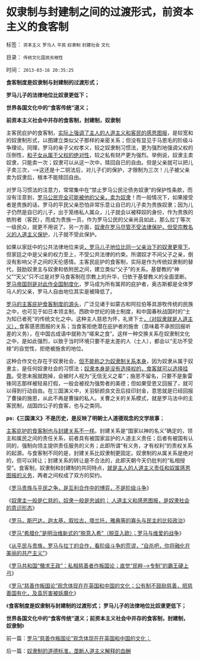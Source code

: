 # 奴隶制与封建制之间的过渡形式，前资本主义的食客制

标签： `资本主义` `罗马人` `平民` `奴隶制` `封建社会` `文化` 

目录： `传统文化国民劣根性`

时间： `2013-03-16 20:35:25`

**食客制度是奴隶制与封建制的过渡形式；**

**罗马儿子的法律地位比奴隶更低下；**

**世界各国文化中的“食客传统”道义；**

**前资本主义社会中并存的食客制，封建制，奴隶制**

主客民庇护的食客制，[实际上强调了主人的人道主义和客民的感恩图报](../../../2013/3/13/人道主义和感恩图报是奴隶社会的意识形态.md)，是较宽和的奴隶制形式，以图建立类似父子那样的亲密关系；但没有显见于马恩毛的阶级斗争理论。同理，罗马的亲子父权孝义，较之奴隶制习惯法，更为强烈地强调父权的压倒性，[和子女从属于父权的绝对性](../../../2012/4/13/父权家庭中的子女，奴隶和宠物的地位和待遇；.md)，较之私有财产更为强烈。举例说，奴隶主卖奴隶，只能卖一次；奴隶可以从这一次中，赎回自已的自由。但是父亲就可以把儿子卖三次，——>这还是十二铜法后，对儿子们的保护，才限制为三次！儿子被父亲卖为奴隶后，根本不能赎回自由。

对罗马习惯法的注意力，常常集中在“禁止罗马公民沦债务奴隶”的保护性条款，而没有注意到，[罗马公民完全可能被他的父亲，卖为奴隶](../../../2012/4/11/父权家庭中的子女地位低于奴隶.md)！而一般情况下，如果接受者是贵族的话，罗马的平民父亲恐怕非常乐意让自已的儿子卖为贵族奴隶；因为儿子仍然是自已的儿子，出于笼络私人属众，儿子就会以被释奴的身份，作为贵族的依附者（客民），而成为贵族一员，作为罗马公民的父亲尚且如此，那么拉丁等次一级民众，就更不用说了。另一方面，[奴隶在罗马尽管不受法律保护，但受宗教名义的人道主义保护](../../../2011/7/23/文明初期的奴隶制是善良的功德.md)，儿子就不受此保护。

如果以家廷中的公共法律地位来说[，罗马儿子地位比同一父亲治下的奴隶更卑下](../../../2009/11/3/中国和古罗马的“孝道德”考究.md)。但家廷之中是父亲的权力至上，不受公共法律的约束。所谓奴才不间父子之亲，倒没有影响父子之间的天伦感情。主客民庇护的食客制，实际是作为传统奴隶制的替代，鼓励奴隶主与奴隶和依附民之间，建立类似“父子”的关系。基督教的“神父”“天父”只不过是对罗马食客制在宗教上的升华，归依于基督教义的全面垄断。[罗马帝国则是对此作全国制度化](../../../2010/8/8/罗马父权制度就是三纲五常的法制化.md)，罗马成为所有属邦的庇护者，奥古斯都是全体罗马人的父亲，罗马人自由地位其实是被降低了。

[罗马的主客庇护食客制度的源头](../../../2010/8/9/罗马元老院是怎么成为寡头的.md)，广泛见诸于如蒙古和阿拉伯等具游牧传统的民族之中，也可见于如日本领主制，西欧中世纪的骑士制度，和中国春秋战国时的“士为知已者死”的传统文化之中。这种主人慈悲为怀，礼贤下士[，（对奴隶就是人道主义），](../../../2013/3/10/马尔萨斯主义就是封建社会及特征.md)食客感恩图报的关系；当食客拒绝潜在庇护者的施舍（意味着不承担回报听差的义务），在中国古成语中就称为“嗟来之食”。这样一种交换关系在奴隶制文化之中，是如此强烈，以致于当时环境只要不是太差的人（士人），都会以“无功不受禄”的自觉性，拒绝被施舍的地位。

这种合作文化存在于奴隶社会，[但不能称之为奴隶制关系本身](../../../2010/8/9/罗马的客民和奴隶的区别.md)，因为奴隶从属于奴隶主，是任何奴隶社会的习惯法；[奴隶本身是没有选择权的，食客就可以选择挂靠](../../../2012/3/28/奴隶社会与封建社会的根本区别.md)。受恩未报就跑掉，会被时人视为“无信无义之辈”；施恩不留名，只要不是象雷锋同志那样被轻易打假，一般会被视为强势者的美德；但如果受恩又回报了，就可以得到行动自由。在三国演义中，关羽斩颜良文丑后挂印封金，意思就是已经回报了曹操的施恩，从此不再是曹操的私人。关曹之关的关系模式，就是罗马法中的主客民制，战国四公子的食客，也与之类同。

**ps:《三国演义》不是历史，是反映了明朝士人道德观念的文学故事**；

[主客庇护的食客制也与封建关系不一样](../../../2012/3/29/东方人口为啥多？东方集权与欧洲封建的区别.md)。封建关系是“国家以神的名义”确定的，领主和属民之间的责任关系，前者具有被国家监护的人道主义责任；后者有被国有认同的，强制向领主提供责任服务的义务；此即所谓“有义务，才有权利”的责权关系的起源。与食客制不同的是，封建关系比奴隶制更固定。奴隶制的从属关系是绝对的，但可以转让；封建关系的转让是不合法的，此即天朝今天仍批判的“私相授受”。食客制，奴隶制和封建制的共同特点，[就是主人的人道主义责任和奴属感恩图报的义务](../../../2012/3/29/奴隶不是奴隶社会最底层的人，但可能最反动.md)，两者之间权成了双方的契约。

《[罗马贵族与平民之争，是互利合作中的博弈，不是阶级斗争](../../../2013/3/13/罗马贵族与平民不是阶级斗争.md)》

《[奴隶主一般是仁慈的，奴隶一般是忠诚的； 人道主义和感恩图报，是奴隶社会的意识形态](../../../2013/3/13/人道主义和感恩图报是奴隶社会的意识形态.md)》

《[罗马，斯巴达，迦太基，叙拉古，塔兰托，雅典等的寡头与民主的比较政治](../../../2013/3/13/罗马，斯巴达，迦太基，叙拉古，塔兰托，雅典等的比较政治.md)》

《[罗马“希腊化”是明治维新式的“脱意入希”（脱亚入欧）；罗马与维爱的战争](../../../2013/3/14/罗马“希腊化”的狂热，罗马与维爱的战争.md)》

《[从平民与贵族，罗马与拉丁的合作，看阶级斗争的荒谬，“自杀吧，你将融化在美丽的共产主义”](../../../2013/3/14/“自相残杀吧，你们将融化进美丽的共产主义”.md)》

《[罗马共和国“僭求王政”：私相慈善者作叛国论；直觉“民粹——>专制”的霸王硬上弓](../../../2013/3/14/罗马共和国“僭求王政”的“慈善叛国罪校友会”.md)》

《[罗马“慈善作叛国论”观念体现在在英国和中国的文化；公有制不鼓励慈善，把慈善国有化，及袁厉害被妖魔化](../../../2013/3/16/罗马“慈善作叛国论”观念体现在在英国和中国的文化；.md)》

《**食客制度是奴隶制与封建制的过渡形式； 罗马儿子的法律地位比奴隶更低下；**

**世界各国文化中的“食客传统”道义；前资本主义社会中并存的食客制，封建制，奴隶制**》



前一篇：[罗马“慈善作叛国论”观念体现在在英国和中国的文化；](../../../2013/3/16/罗马“慈善作叛国论”观念体现在在英国和中国的文化；.md)

后一篇：[奴隶制的道德标准，垄断人道主义解释的血酬](../../../2013/3/16/奴隶制的道德标准，垄断人道主义解释的血酬.md)
